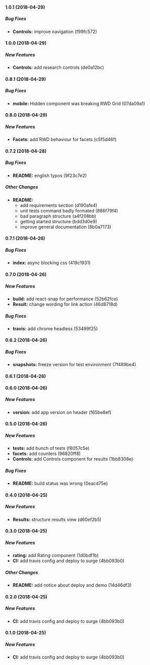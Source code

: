 #### 1.0.1 (2018-04-29)

##### Bug Fixes

* **Controls:**  improve navigation (f99fc572)

#### 1.0.0 (2018-04-29)

##### New Features

* **Controls:**  add research controls (de0a12bc)

#### 0.8.1 (2018-04-29)

##### Bug Fixes

* **mobile:**  Hidden component was breaking RWD Grid (07da09a1)

#### 0.8.0 (2018-04-29)

##### New Features

* **Facets:**  add RWD behaviour for facets (c5f5d46f)

#### 0.7.2 (2018-04-28)

##### Bug Fixes

* **README:**  english typos (9f23c7e2)

##### Other Changes

* **README:**
  *  add requirements section (d190afe4)
  *  unit tests command badly formated (886f79f4)
  *  bad paragraph structure (a4f208bb)
  *  getting started structure (bdd3d0e9)
  *  improve general documentation (8b0a7173)

#### 0.7.1 (2018-04-26)

##### Bug Fixes

* **index:**  async blocking css (419c1931)

#### 0.7.0 (2018-04-26)

##### New Features

* **build:**  add react-snap for performance (52b62fce)
* **Result:**  change wording for link action (46d8718d)

##### Bug Fixes

* **travis:**  add chrome headless (53499f25)

#### 0.6.2 (2018-04-26)

##### Bug Fixes

* **snapshots:**  freeze version for test environment (7f489be4)

#### 0.6.1 (2018-04-26)

#### 0.6.0 (2018-04-26)

##### New Features

* **version:**  add app version on header (f65be8ef)

#### 0.5.0 (2018-04-26)

##### New Features

* **tests:**  add bunch of tests (f8057c5e)
* **facets:**  add counters (96820ff8)
* **Controls:**  add Controls component for results (1bb8308e)

##### Bug Fixes

* **README:**  build status was wrong (0eacd75e)

#### 0.4.0 (2018-04-25)

##### New Features

* **Results:**  structure results view (d60ef2b5)

#### 0.3.0 (2018-04-25)

##### New Features

* **rating:**  add Rating component (1d0bdf1b)
* **CI:**  add travis config and deploy to surge (4bb093b0)

##### Other Changes

* **README:**  add notice about deploy and demo (14d46df3)

#### 0.2.0 (2018-04-25)

##### New Features

* **CI:**  add travis config and deploy to surge (4bb093b0)

#### 0.1.0 (2018-04-25)

##### New Features

* **CI:**  add travis config and deploy to surge (4bb093b0)

